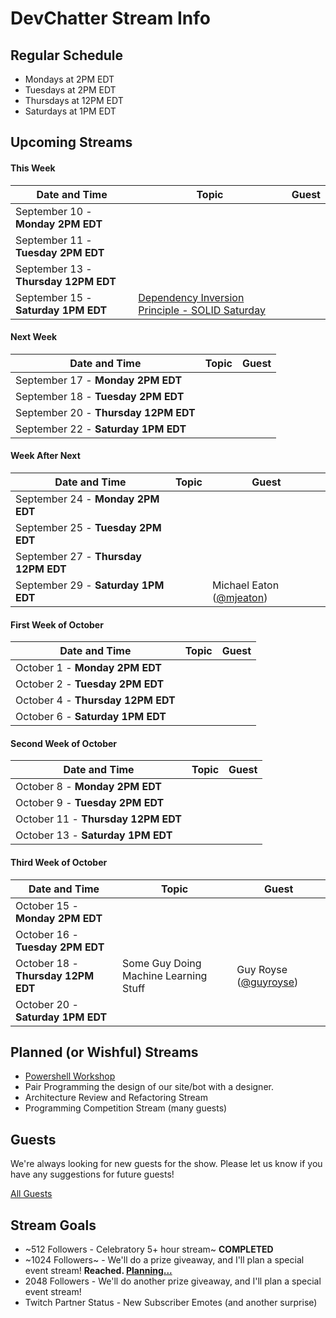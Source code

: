 # DevChatter Stream Info

## Regular Schedule

 - Mondays at 2PM EDT
 - Tuesdays at 2PM EDT
 - Thursdays at 12PM EDT
 - Saturdays at 1PM EDT
 

## Upcoming Streams

#### This Week

| Date and Time                   | Topic         | Guest         |
| ------------------------------- | ------------- | ------------- |
| September 10 - **Monday 2PM EDT** |  |  |
| September 11 - **Tuesday 2PM EDT** |  |  |
| September 13 - **Thursday 12PM EDT** |  |  |
| September 15 - **Saturday 1PM EDT** | [Dependency Inversion Principle - SOLID Saturday](https://www.twitch.tv/events/A5JGW71FT3q2m0mdk7llXQ) |  |

#### Next Week

| Date and Time                   | Topic         | Guest         |
| ------------------------------- | ------------- | ------------- |
| September 17 - **Monday 2PM EDT** |  |  |
| September 18 - **Tuesday 2PM EDT** |  |  |
| September 20 - **Thursday 12PM EDT** |  |  |
| September 22 - **Saturday 1PM EDT** |  |  |

#### Week After Next

| Date and Time                   | Topic         | Guest         |
| ------------------------------- | ------------- | ------------- |
| September 24 - **Monday 2PM EDT** |  |  |
| September 25 - **Tuesday 2PM EDT** |  |  |
| September 27 - **Thursday 12PM EDT** |  |  |
| September 29 - **Saturday 1PM EDT** |  | Michael Eaton ([@mjeaton](https://twitter.com/mjeaton)) |

#### First Week of October

| Date and Time                   | Topic         | Guest         |
| ------------------------------- | ------------- | ------------- |
| October 1 - **Monday 2PM EDT** |  |  |
| October 2 - **Tuesday 2PM EDT** |  |  |
| October 4 - **Thursday 12PM EDT** |  |  |
| October 6 - **Saturday 1PM EDT** |  |  |

#### Second Week of October

| Date and Time                   | Topic         | Guest         |
| ------------------------------- | ------------- | ------------- |
| October 8 - **Monday 2PM EDT** |  |  |
| October 9 - **Tuesday 2PM EDT** |  |  |
| October 11 - **Thursday 12PM EDT** |  |  |
| October 13 - **Saturday 1PM EDT** |  |  |

#### Third Week of October

| Date and Time                   | Topic         | Guest         |
| ------------------------------- | ------------- | ------------- |
| October 15 - **Monday 2PM EDT** |  |  |
| October 16 - **Tuesday 2PM EDT** |  |  |
| October 18 - **Thursday 12PM EDT** | Some Guy Doing Machine Learning Stuff | Guy Royse ([@guyroyse](https://twitter.com/guyroyse)) |
| October 20 - **Saturday 1PM EDT** |  |  |
 
## Planned (or Wishful) Streams

 - [Powershell Workshop](https://github.com/DevChatter/StreamInfo/issues/11)
 - Pair Programming the design of our site/bot with a designer.
 - Architecture Review and Refactoring Stream
 - Programming Competition Stream (many guests)

## Guests

We're always looking for new guests for the show. Please let us know if you have any suggestions for future guests!
 
[All Guests](Guests.md)

## Stream Goals

 - ~512 Followers - Celebratory 5+ hour stream~ **COMPLETED**
 - ~1024 Followers~ - We'll do a prize giveaway, and I'll plan a special event stream! **Reached. [Planning...](https://github.com/DevChatter/StreamInfo/issues/5)**
 - 2048 Followers - We'll do another prize giveaway, and I'll plan a special event stream!
 - Twitch Partner Status - New Subscriber Emotes (and another surprise)
